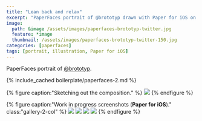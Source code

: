 ```yaml
---
title: "Lean back and relax"
excerpt: "PaperFaces portrait of @brototyp drawn with Paper for iOS on an iPad."
image: 
  path: &image /assets/images/paperfaces-brototyp-twitter.jpg 
  feature: *image
  thumbnail: /assets/images/paperfaces-brototyp-twitter-150.jpg
categories: [paperfaces]
tags: [portrait, illustration, Paper for iOS]
---
```


PaperFaces portrait of [@brototyp](https://twitter.com/brototyp).

{% include_cached boilerplate/paperfaces-2.md %}

{% figure caption:"Sketching out the composition." %}
[![](/assets/images/paperfaces-brototyp-process-1-750.jpg)](/assets/images/paperfaces-brototyp-process-1-lg.jpg)
{% endfigure %}

{% figure caption:"Work in progress screenshots (**Paper for iOS**)." class:"gallery-2-col" %}
[![](/assets/images/paperfaces-brototyp-process-2-600.jpg)](/assets/images/paperfaces-brototyp-process-2-lg.jpg)
[![](/assets/images/paperfaces-brototyp-process-3-600.jpg)](/assets/images/paperfaces-brototyp-process-3-lg.jpg)
[![](/assets/images/paperfaces-brototyp-process-4-600.jpg)](/assets/images/paperfaces-brototyp-process-4-lg.jpg)
[![](/assets/images/paperfaces-brototyp-process-5-600.jpg)](/assets/images/paperfaces-brototyp-process-5-lg.jpg)
{% endfigure %}
